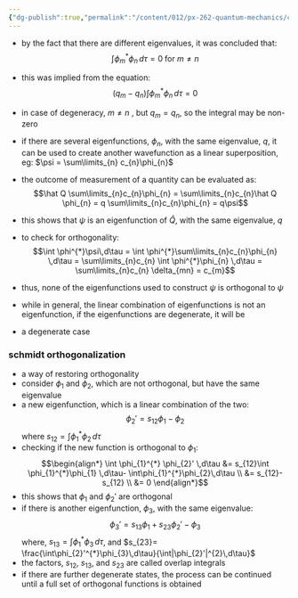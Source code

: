 ```yaml
---
{"dg-publish":true,"permalink":"/content/012/px-262-quantum-mechanics/c-the-basic-postulates/px-262-c9b-orthogonality/"}
---
```


- by the fact that there are different eigenvalues, it was concluded that: 
  $$\int \phi_{m}^{*} \phi_{n}\,d\tau = 0\; \text{for } m\neq n$$
- this was implied from the equation: 
  $$(q_{m}-q_{n}) \int \phi_{m}^{*} \phi_{n}\,d\tau = 0$$
- in case of degeneracy, $m\neq n$ , but $q_{m}=q_{n}$, so the integral may be non-zero
- if there are several eigenfunctions, $\phi_{n}$, with the same eigenvalue, $q$, it can be used to create another wavefunction as a linear superposition, eg: $\psi = \sum\limits_{n} c_{n}\phi_{n}$
- the outcome of measurement of a quantity can be evaluated as: 
  $$\hat Q \sum\limits_{n}c_{n}\phi_{n} = \sum\limits_{n}c_{n}\hat Q \phi_{n} = q \sum\limits_{n}c_{n}\phi_{n} = q\psi$$
- this shows that $\psi$ is an eigenfunction of $\hat Q$, with the same eigenvalue, $q$
- to check for orthogonality: 
  $$\int \phi^{*}\psi\,d\tau = \int \phi^{*}\sum\limits_{n}c_{n}\phi_{n} \,d\tau = \sum\limits_{n}c_{n} \int \phi^{*}\phi_{n} \,d\tau = \sum\limits_{n}c_{n} \delta_{mn} = c_{m}$$
- thus, none of the eigenfunctions used to construct $\psi$ is orthogonal to $\psi$

- while in general, the linear combination of eigenfunctions is not an eigenfunction, if the eigenfunctions are degenerate, it will be
- a degenerate case
### schmidt orthogonalization
- a way of restoring orthogonality
- consider $\phi_{1}$ and $\phi_{2}$, which are not orthogonal, but have the same eigenvalue
- a new eigenfunction, which is a linear combination of the two: 
  $$\phi_{2}' = s_{12}\phi_{1}- \phi_{2}$$
	where $s_{12} = \int \phi_{1}^{*} \phi_{2}\,d\tau$
- checking if the new function is orthogonal to $\phi_{1}:$ 
$$\begin{align*}
	\int \phi_{1}^{*} \phi_{2}' \,d\tau &= s_{12}\int \phi_{1}^{*}\phi_{1} \,d\tau- \int\phi_{1}^{*}\phi_{2}\,d\tau \\
	&= s_{12}- s_{12} \\
	&= 0 
\end{align*}$$
- this shows that $\phi_{1}$ and $\phi_{2}'$ are orthogonal
- if there is another eigenfunction, $\phi_{3}$, with the same eigenvalue: 
  $$\phi_{3}' = s_{13}\phi_{1}+ s_{23}\phi_{2}' - \phi_{3}$$
	where, ${} s_{13} = \int \phi_{1}^{*}\phi_{3}\,d\tau {}$, and $s_{23}= \frac{\int\phi_{2}'^{*}\phi_{3}\,d\tau}{\int|\phi_{2}'|^{2}\,d\tau}$
- the factors, $s_{12}$, $s_{13}$, and $s_{23}$ are called overlap integrals
- if there are further degenerate states, the process can be continued until a full set of orthogonal functions is obtained

